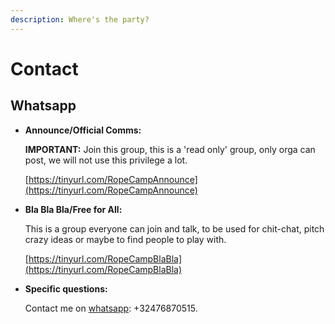 ```yaml
---
description: Where's the party?
---
```


# Contact

## Whatsapp

* **Announce/Official Comms:** 

  **IMPORTANT:** Join this group, this is a 'read only' group, only orga can post, we will not use this privilege a lot. 

  [https://tinyurl.com/RopeCampAnnounce](https://tinyurl.com/RopeCampAnnounce)

* **Bla Bla Bla/Free for All:** 

  This is a group everyone can join and talk, to be used for chit-chat, pitch crazy ideas or maybe to find people to play with.

  [https://tinyurl.com/RopeCampBlaBla](https://tinyurl.com/RopeCampBlaBla)

* **Specific questions:** 

  Contact me on [whatsapp](https://api.whatsapp.com/send?phone=32476870515): +32476870515.

